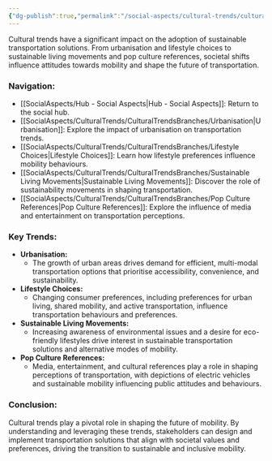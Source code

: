 ```yaml
---
{"dg-publish":true,"permalink":"/social-aspects/cultural-trends/cultural-trends/"}
---
```


Cultural trends have a significant impact on the adoption of sustainable transportation solutions. From urbanisation and lifestyle choices to sustainable living movements and pop culture references, societal shifts influence attitudes towards mobility and shape the future of transportation.

### Navigation:

- [[SocialAspects/Hub - Social Aspects\|Hub - Social Aspects]]: Return to the social hub.
- [[SocialAspects/CulturalTrends/CulturalTrendsBranches/Urbanisation\|Urbanisation]]: Explore the impact of urbanisation on transportation trends.
- [[SocialAspects/CulturalTrends/CulturalTrendsBranches/Lifestyle Choices\|Lifestyle Choices]]: Learn how lifestyle preferences influence mobility behaviours.
- [[SocialAspects/CulturalTrends/CulturalTrendsBranches/Sustainable Living Movements\|Sustainable Living Movements]]: Discover the role of sustainability movements in shaping transportation.
- [[SocialAspects/CulturalTrends/CulturalTrendsBranches/Pop Culture References\|Pop Culture References]]: Explore the influence of media and entertainment on transportation perceptions.

### Key Trends:

- **Urbanisation:**
    - The growth of urban areas drives demand for efficient, multi-modal transportation options that prioritise accessibility, convenience, and sustainability.
- **Lifestyle Choices:**
    - Changing consumer preferences, including preferences for urban living, shared mobility, and active transportation, influence transportation behaviours and preferences.
- **Sustainable Living Movements:**
    - Increasing awareness of environmental issues and a desire for eco-friendly lifestyles drive interest in sustainable transportation solutions and alternative modes of mobility.
- **Pop Culture References:**
    - Media, entertainment, and cultural references play a role in shaping perceptions of transportation, with depictions of electric vehicles and sustainable mobility influencing public attitudes and behaviours.

### Conclusion:

Cultural trends play a pivotal role in shaping the future of mobility. By understanding and leveraging these trends, stakeholders can design and implement transportation solutions that align with societal values and preferences, driving the transition to sustainable and inclusive mobility.

